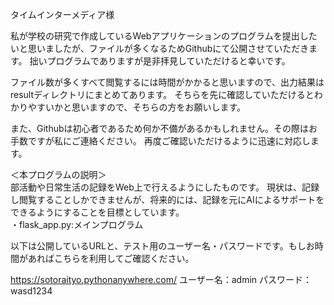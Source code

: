 タイムインターメディア様

私が学校の研究で作成しているWebアプリケーションのプログラムを提出したいと思いましたが、ファイルが多くなるためGithubにて公開させていただきます。
拙いプログラムでありますが是非拝見していただけると幸いです。

ファイル数が多くすべて閲覧するには時間がかかると思いますので、出力結果はresultディレクトリにまとめてあります。
そちらを先に確認していただけるとわかりやすいかと思いますので、そちらの方をお願いします。

また、Githubは初心者であるため何か不備があるかもしれません。その際はお手数ですが私にご連絡ください。
再度ご確認いただけるように迅速に対応します。


＜本プログラムの説明＞  
部活動や日常生活の記録をWeb上で行えるようにしたものです。
現状は、記録し閲覧することしかできませんが、将来的には、記録を元にAIによるサポートをできるようにすることを目標としています。  
・flask_app.py:メインプログラム

以下は公開しているURLと、テスト用のユーザー名・パスワードです。もしお時間があればこちらを利用してご確認ください。

https://sotoraityo.pythonanywhere.com/
ユーザー名：admin
パスワード：wasd1234
